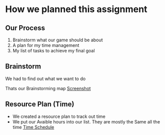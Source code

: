 # How we planned this assignment

## Our Process
1. Brainstorm what our game should be about
2. A plan for my time management
3. My list of tasks to achieve my final goal

 ## Brainstorm
We had to find out what we want to do


Thats our Brainstorming map
[Screenshot](Mindmap_Project_T.jpg)

 ## Resource Plan (Time)

* We created a resource plan to track out time
* We put our Avaible hours into our list. They are mostly the Same all the time
  [Time Schedule](../Planning/Time_Schedule.md)
